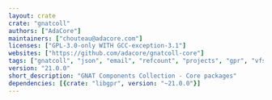 ```yaml
---
layout: crate
crate: "gnatcoll"
authors: ["AdaCore"]
maintainers: ["chouteau@adacore.com"]
licenses: ["GPL-3.0-only WITH GCC-exception-3.1"]
websites: ["https://github.com/adacore/gnatcoll-core"]
tags: ["gnatcoll", "json", "email", "refcount", "projects", "gpr", "vfs"]
version: "21.0.0"
short_description: "GNAT Components Collection - Core packages"
dependencies: [{crate: "libgpr", version: "~21.0.0"}]
---
```



